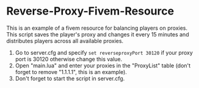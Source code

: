 # Reverse-Proxy-Fivem-Resource
This is an example of a fivem resource for balancing players on proxies. This script saves the player's proxy and changes it every 15 minutes and distributes players across all available proxies.

1. Go to server.cfg and specify ```set reverseproxyPort 30120``` if your proxy port is 30120 otherwise change this value.
2. Open "main.lua" and enter your proxies in the "ProxyList" table (don't forget to remove "1.1.1.1", this is an example).
3. Don't forget to start the script in server.cfg.

